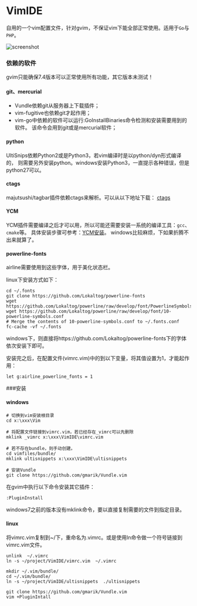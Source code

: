 VimIDE
======

自用的一个vim配置文件，针对gvim，不保证vim下能全部正常使用。适用于`Go`与`PHP`。

![screenshot](https://raw.github.com/caixw/VimIDE/master/images/screenshot.png)



### 依赖的软件

gvim只能确保7.4版本可以正常使用所有功能，其它版本未测试！


#### git、mercurial
- Vundle依赖git从服务器上下载插件；
- vim-fugitive也依赖git才起作用；
- vim-go中依赖的软件可以运行:GoInstallBinaries命令检测和安装需要用到的软件。
该命令会用到git或是mercurial软件；


#### python
UltiSnips依赖Python2或是Python3，若vim编译时是以python/dyn形式编译的，
则需要另外安装python。windows安装Python3，一直提示各种错误，但是python27可以。


#### ctags
majutsushi/tagbar插件依赖ctags来解析。可以从以下地址下载：
[ctags](http://ctags.sourceforge.net/)


#### YCM
YCM插件需要编译之后才可以用，所以可能还需要安装一系统的编译工具：`gcc`、`cmake`等。
具体安装步骤可参考：[YCM安装](https://github.com/Valloric/YouCompleteMe#installation)。
windows比较麻烦，下如果折腾不出来就算了。


#### powerline-fonts
airline需要使用到这些字体，用于美化状态栏。

linux下安装方式如下：
```shell
cd ~/.fonts
git clone https://github.com/Lokaltog/powerline-fonts
wget https://github.com/Lokaltog/powerline/raw/develop/font/PowerlineSymbols.otf
wget https://github.com/Lokaltog/powerline/raw/develop/font/10-powerline-symbols.conf
# Merge the contents of 10-powerline-symbols.conf to ~/.fonts.conf
fc-cache -vf ~/.fonts
```

windows下，则直接将https://github.com/Lokaltog/powerline-fonts下的字体依次安装下即可。

安装完之后，在配置文件(vimrc.vim)中的到以下变量，将其值设置为1，才能起作用：
```vim
let g:airline_powerline_fonts = 1
```

###安装


#### windows
```shell
# 切换到vim安装根目录
cd x:\xxx\Vim

# 将配置文件链接到vimrc.vim，若已经存在_vimrc可以先删除
mklink _vimrc x:\xxx\VimIDE\vimrc.vim 

# 若不存在bundle，则手动创建。
cd vimfiles/bundle/
mklink ultisnippets x:\xxx\VimIDE\ultisnippets

# 安装Vundle
git clone https://github.com/gmarik/Vundle.vim
```
在gvim中执行以下命令安装其它插件：
```vim
:PluginInstall
```

windows7之前的版本没有mklink命令，要以直接复制需要的文件到指定目录。


#### linux
将vimrc.vim复制到~/下，重命名为.vimrc。或是使用ln命令做一个符号链接到vimrc.vim文件。
```shell
unlink  ~/.vimrc
ln -s ~/project/VimIDE/vimrc.vim  ~/.vimrc

mkdir ~/.vim/bundle/
cd ~/.vim/bundle/
ln -s ~/project/VimIDE/ultisnippets  ./ultisnippets

git clone https://github.com/gmarik/Vundle.vim
vim +PluginIntall
```
